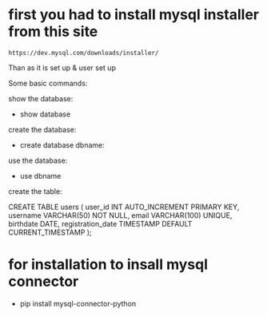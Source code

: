 # first you had to install mysql installer from this site
```
https://dev.mysql.com/downloads/installer/
```

Than as it is set up & user set up

Some basic commands:

show the database:
- show database

create the database:
- create database dbname:

use the database:
- use  dbname

create the table:

CREATE TABLE users (
    user_id INT AUTO_INCREMENT PRIMARY KEY,
    username VARCHAR(50) NOT NULL,
    email VARCHAR(100) UNIQUE,
    birthdate DATE,
    registration_date TIMESTAMP DEFAULT CURRENT_TIMESTAMP
);


# for installation to insall mysql connector

- pip install mysql-connector-python